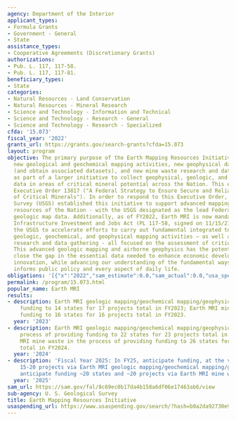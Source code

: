 ```yaml
---
agency: Department of the Interior
applicant_types:
- Formula Grants
- Government - General
- State
assistance_types:
- Cooperative Agreements (Discretionary Grants)
authorizations:
- Pub. L. 117, 117-58.
- Pub. L. 117, 117-81.
beneficiary_types:
- State
categories:
- Natural Resources - Land Conservation
- Natural Resources - Mineral Research
- Science and Technology - Information and Technical
- Science and Technology - Research - General
- Science and Technology - Research - Specialized
cfda: '15.073'
fiscal_year: '2022'
grants_url: https://grants.gov/search-grants?cfda=15.073
layout: program
objective: The primary purpose of the Earth Mapping Resources Initiative is to facilitate
  new geological and geochemical mapping activities, new geophysical data collection
  (and obtain associated datasets), and new mine waste research and data gathering/acquisition
  as part of a larger initiative to collect geophysical, geologic, and topographic
  data in areas of critical mineral potential across the Nation. This effort supports
  Executive Order 13817 ("A Federal Strategy to Ensure Secure and Reliable Supplies
  of Critical Minerals"). In order to respond to this Executive Order, the US Geological
  Survey (USGS) established this initiative to support advanced mapping of the geologic
  resources of the Nation - with the USGS designated as the lead Federal agency for
  geologic map data. Additionally, as of FY2022, Earth MRI is now mandated by the
  Infrastructure Investment and Jobs Act (PL 117-58, signed on 11/15/21) - directing
  the USGS to accelerate efforts to carry out fundamental integrated topographic,
  geologic, geochemical, and geophysical mapping activities – as well as mine waste
  research and data gathering - all focused on the assessment of critical minerals.
  This advanced geologic mapping and airborne geophysics has the potential to significantly
  close the gap in the essential data needed to enhance economic development and technological
  innovation, while advancing our understanding of the fundamental ways that geology
  informs public policy and every aspect of daily life.
obligations: '[{"x":"2022","sam_estimate":0.0,"sam_actual":0.0,"usa_spending_actual":1644693.81},{"x":"2023","sam_estimate":14595000.0,"sam_actual":14595000.0,"usa_spending_actual":18522364.3},{"x":"2024","sam_estimate":15785343.0,"sam_actual":0.0,"usa_spending_actual":15724584.65}]'
permalink: /program/15.073.html
popular_name: Earth MRI
results:
- description: Earth MRI geologic mapping/geochemical mapping/geophysics  provided
    funding to 14 states for 17 projects total in FY2023; Earth MRI mine waste provided
    funding to 16 states for 16 projects total in FY2023.
  year: '2023'
- description: Earth MRI geologic mapping/geochemical mapping/geophysics is in the
    process of providing funding to 22 states for 23 projects total in FY2024; Earth
    MRI mine waste in the process of providing funding to 26 states for 26 projects
    total in FY2024.
  year: '2024'
- description: 'Fiscal Year 2025: In FY25, anticipate funding, at the very least,
    15-20 projects via Earth MRI geologic mapping/geochemical mapping/geophysics;
    anticipate funding ~20 states and ~20 projects via Earth MRI mine waste.'
  year: '2025'
sam_url: https://sam.gov/fal/8c69ec0b17da4b158a6df06e17463ab6/view
sub-agency: U. S. Geological Survey
title: Earth Mapping Resources Initiative
usaspending_url: https://www.usaspending.gov/search/?hash=b0a2da92730e9a81dfb9cb1254eca86f
---
```

